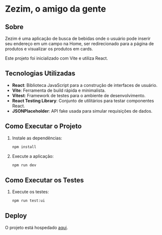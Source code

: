 # Zezim, o amigo da gente

## Sobre

Zezim é uma aplicação de busca de bebidas onde o usuário pode inserir seu endereço em um campo na Home, ser redirecionado para a página de produtos e visualizar os produtos em cards.

Este projeto foi inicializado com Vite e utiliza React.

## Tecnologias Utilizadas

- **React**: Biblioteca JavaScript para a construção de interfaces de usuário.
- **Vite**: Ferramenta de build rápida e minimalista.
- **Vitest**: Framework de testes para o ambiente de desenvolvimento.
- **React Testing Library**: Conjunto de utilitários para testar componentes React.
- **JSONPlaceholder**: API fake usada para simular requisições de dados.

## Como Executar o Projeto

1. Instale as dependências:
    ```sh
    npm install
    ```
2. Execute a aplicação:
    ```sh
    npm run dev
    ```

## Como Executar os Testes

1. Execute os testes:
    ```sh
    npm run test:ui
    ```

## Deploy

O projeto está hospedado [aqui](https://zezim.vercel.app/).

